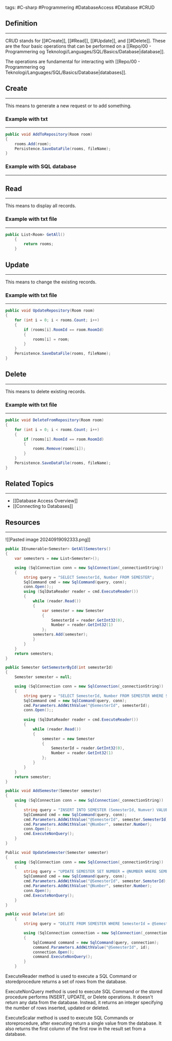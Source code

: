 tags: #C-sharp #Programmering #DatabaseAccess #Database #CRUD
## Definition
---
CRUD stands for [[#Create]], [[#Read]], [[#Update]], and [[#Delete]]. These are the four basic operations that can be performed on a [[Repo/00 - Programmering og Teknologi/Languages/SQL/Basics/Database|database]].

The operations are fundamental for interacting with [[Repo/00 - Programmering og Teknologi/Languages/SQL/Basics/Database|databases]].
## Create
---
This means to generate a new request or to add something.

### Example with txt 
---
```csharp
public void AddToRepository(Room room)
{
    rooms.Add(room);
    Persistence.SaveDataFile(rooms, fileName);
}
```

### Example with SQL database
---

## Read
---
This means to display all records.
### Example with txt file
---
```csharp
public List<Room> GetAll()
    {
        return rooms;
	}
```


## Update
---
This means to change the existing records.
### Example with txt file
---
```csharp
public void UpdateRepository(Room room)
{
    for (int i = 0; i < rooms.Count; i++)
    {
        if (rooms[i].RoomId == room.RoomId)
        {
            rooms[i] = room;
        }
    }
    Persistence.SaveDataFile(rooms, fileName);
}
```
## Delete
---
This means to delete existing records.
### Example with txt file
---
```csharp
public void DeleteFromRepository(Room room)
{
    for (int i = 0; i < rooms.Count; i++)
    {
        if (rooms[i].RoomId == room.RoomId)
        {
            rooms.Remove(rooms[i]);
        }
    }
    Persistence.SaveDataFile(rooms, fileName);
}
```

## Related Topics
---
- [[Database Access Overview]]
- [[Connecting to Databases]]

## Resources
---
![[Pasted image 20240919092333.png]]

```csharp
public IEnumerable<Semester> GetAllSemesters()
{
	var semesters = new List<Semester>();

	using (SqlConnection conn = new SqlConnection(_connectionString))
	{
		string query = "SELECT SemesterId, Number FROM SEMESTER";
		SqlCommand cmd = new SqlCommand(query, conn);
		conn.Open();;
		using (SqlDataReader reader = cmd.ExecuteReader())
		{
			while (reader.Read())
			{
				var semester = new Semester 
				{
					SemesterId = reader.GetInt32(0),
					Number = reader.GetInt32(1)
				};
			semesters.Add(semester);
			}
		}
	}
	return semesters;
}
```

```csharp
public Semester GetSemesterById(int semesterId) 
{
	Semester semester = null;

	using (SqlConnection conn = new SqlConnection(_connectionString))
	{
		string query = "SELECT SemesterId, Number FROM SEMESTER WHERE SemesterId = @SemesterId";
		SqlCommand cmd = new SqlCommand(query, conn);
		cmd.Parameters.AddWithValue("@SemesterId", semesterId);
		conn.Open();;
		
		using (SqlDataReader reader = cmd.ExecuteReader())
		{
			while (reader.Read())
			{
				semester = new Semester 
				{
					SemesterId = reader.GetInt32(0),
					Number = reader.GetInt32(1)
				};
			}
		}
	}
	return semester;
}
```


```csharp
public void AddSemester(Semester semester) 
{
	using (SqlConnection conn = new SqlConnection(_connectionString))
	{
		string query = "INSERT INTO SEMESTER (SemesterId, Numver) VALUES (@SemesterId, @Number)";
		SqlCommand cmd = new SqlCommand(query, conn);
		cmd.Parameters.AddWithValue("@SemesterId", semester.SemesterId);
		cmd.Parameters.AddWithValue("@Number", semester.Number);
		conn.Open();
		cmd.ExecuteNonQuery();
	}
}
```

```csharp
Public void UpdateSemester(Semester semester)
{
	using (SqlConnection conn = new SqlConnection(_connectionString))
	{
		string query = "UPDATE SEMESTER SET NUMBER = @NUMBER WHERE SEMESTERId = @SemesterId";
		SqlCommand cmd = new SqlCommand(query, conn);
		cmd.Parameters.AddWithValue("@SemesterId", semester.SemsterId);
		cmd.Parameters.AddWithValue("@Number", semester.Number);
		conn.Open();
		cmd.ExecuteNonQuery();
	}
}
```

```csharp
public void Delete(int id)
    {
        string query = "DELETE FROM SEMESTER WHERE SemesterId = @SemesterId";

        using (SqlConnection connection = new SqlConnection(_connectionString))
        {
            SqlCommand command = new SqlCommand(query, connection);
            command.Parameters.AddWithValue("@SemesterId", id);
            connection.Open();
            command.ExecuteNonQuery();
        }
    }
```


ExecuteReader method is used to execute a SQL Command or storedprocedure returns a set of rows from the database.

ExecuteNonQuery method is used to execute SQL Command or the stored procedure performs INSERT, UPDATE, or Delete operations. It doesn't return any data from the database. Instead, it returns an integer specifying the number of rows inserted, updated or deleted.

ExecuteScalar method is used to execute SQL Commands or storeprocedure, after executing return a single value from the database. It also returns the first column of the first row in the result set from a database.